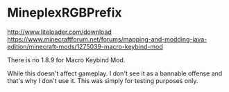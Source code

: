 # MineplexRGBPrefix
http://www.liteloader.com/download
https://www.minecraftforum.net/forums/mapping-and-modding-java-edition/minecraft-mods/1275039-macro-keybind-mod

There is no 1.8.9 for Macro Keybind Mod.

While this doesn't affect gameplay. I don't see it as a bannable offense and that's why I don't use it. This was simply for testing purposes only.
